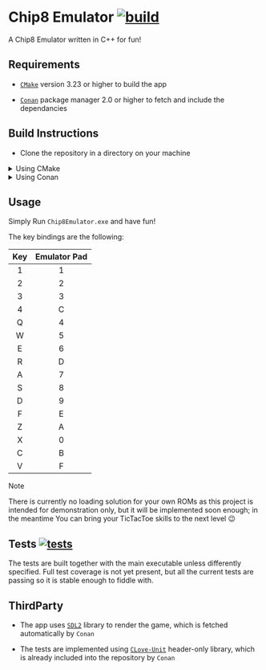 # Chip8 Emulator [![build](https://github.com/DC20-dev/Chip8Emulator/actions/workflows/build.yml/badge.svg)](https://github.com/DC20-dev/Chip8Emulator/actions/workflows/build.yml)

A Chip8 Emulator written in C++  for fun!

## Requirements

* [`CMake`](https://cmake.org) version 3.23 or higher to build the app

* [`Conan`](https://conan.io/) package manager 2.0 or higher to fetch and include the dependancies

## Build Instructions

* Clone the repository in a directory on your machine

<details>

<summary>Using CMake</summary>

* Run ```conan install . --profile={your preferred conan profile}```

* Run `CMake` build system generation by either using editor features or by running ```cmake -B"./build"```

* Build the executable using the editor features or by running ```cmake --build "./build"```

</details>

<details>

<summary>Using Conan</summary>

* Run ```conan build . -pr={your preferred conan profile}```

</details>

## Usage

Simply Run `Chip8Emulator.exe` and have fun!

The key bindings are the following:

| Key | Emulator Pad |
| :----: | :-----: |
| 1 | 1 |
| 2 | 2 |
| 3 | 3 |
| 4 | C |
| Q | 4 |
| W | 5 |
| E | 6 |
| R | D |
| A | 7 |
| S | 8 |
| D | 9 |
| F | E |
| Z | A |
| X | 0 |
| C | B |
| V | F |

> [!NOTE]
> There is currently no loading solution for your own ROMs as this project is intended for demonstration only, but it will be implemented soon enough;
in the meantime You can bring your TicTacToe skills to the next level :wink:

## Tests [![tests](https://github.com/DC20-dev/Chip8Emulator/actions/workflows/tests.yml/badge.svg)](https://github.com/DC20-dev/Chip8Emulator/actions/workflows/tests.yml)

The tests are built together with the main executable unless differently specified.
Full test coverage is not yet present, but all the current tests are passing so it is stable enough to fiddle with.

## ThirdParty

* The app uses [`SDL2`](https://github.com/libsdl-org/SDL) library to render the game, which is fetched automatically by `Conan`

* The tests are implemented using [`CLove-Unit`](https://github.com/fdefelici/clove-unit) header-only library, which is already included into the repository by `Conan`
